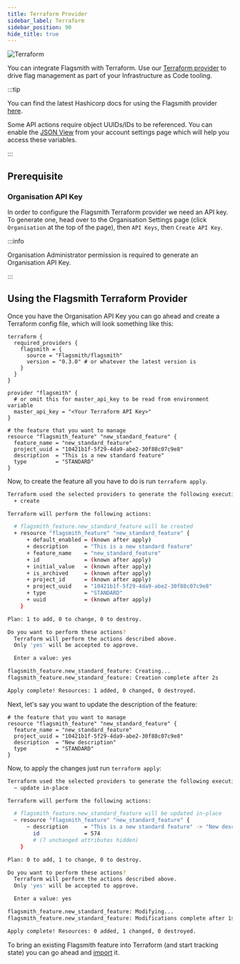 ```yaml
---
title: Terraform Provider
sidebar_label: Terraform
sidebar_position: 90
hide_title: true
---
```


![Terraform](/img/integrations/terraform/terraform-logo.svg)

You can integrate Flagsmith with Terraform. Use our
[Terraform provider](https://registry.terraform.io/providers/Flagsmith/flagsmith) to drive flag management as part of
your Infrastructure as Code tooling.

:::tip

You can find the latest Hashicorp docs for using the Flagsmith provider
[here](https://registry.terraform.io/providers/Flagsmith/flagsmith/latest/docs).

Some API actions require object UUIDs/IDs to be referenced. You can enable the [JSON View](../clients/rest.md#json-view)
from your account settings page which will help you access these variables.

:::

## Prerequisite

### Organisation API Key

In order to configure the Flagsmith Terraform provider we need an API key. To generate one, head over to the
Organisation Settings page (click `Organisation` at the top of the page), then `API Keys`, then `Create API Key`.

:::info

Organisation Administrator permission is required to generate an Organisation API Key.

:::

## Using the Flagsmith Terraform Provider

Once you have the Organisation API Key you can go ahead and create a Terraform config file, which will look something
like this:

```hcl
terraform {
  required_providers {
    flagsmith = {
      source = "Flagsmith/flagsmith"
      version = "0.3.0" # or whatever the latest version is
    }
  }
}

provider "flagsmith" {
  # or omit this for master_api_key to be read from environment variable
  master_api_key = "<Your Terraform API Key>"
}

# the feature that you want to manage
resource "flagsmith_feature" "new_standard_feature" {
  feature_name = "new_standard_feature"
  project_uuid = "10421b1f-5f29-4da9-abe2-30f88c07c9e8"
  description  = "This is a new standard feature"
  type         = "STANDARD"
}

```

Now, to create the feature all you have to do is run `terraform apply`.

```bash
Terraform used the selected providers to generate the following execution plan. Resource actions are indicated with the following symbols:
  + create

Terraform will perform the following actions:

  # flagsmith_feature.new_standard_feature will be created
  + resource "flagsmith_feature" "new_standard_feature" {
      + default_enabled = (known after apply)
      + description     = "This is a new standard feature"
      + feature_name    = "new_standard_feature"
      + id              = (known after apply)
      + initial_value   = (known after apply)
      + is_archived     = (known after apply)
      + project_id      = (known after apply)
      + project_uuid    = "10421b1f-5f29-4da9-abe2-30f88c07c9e8"
      + type            = "STANDARD"
      + uuid            = (known after apply)
    }

Plan: 1 to add, 0 to change, 0 to destroy.

Do you want to perform these actions?
  Terraform will perform the actions described above.
  Only 'yes' will be accepted to approve.

  Enter a value: yes

flagsmith_feature.new_standard_feature: Creating...
flagsmith_feature.new_standard_feature: Creation complete after 2s

Apply complete! Resources: 1 added, 0 changed, 0 destroyed.
```

Next, let's say you want to update the description of the feature:

```hcl
# the feature that you want to manage
resource "flagsmith_feature" "new_standard_feature" {
  feature_name = "new_standard_feature"
  project_uuid = "10421b1f-5f29-4da9-abe2-30f88c07c9e8"
  description  = "New description"
  type         = "STANDARD"
}
```

Now, to apply the changes just run `terraform apply`:

```bash
Terraform used the selected providers to generate the following execution plan. Resource actions are indicated with the following symbols:
  ~ update in-place

Terraform will perform the following actions:

  # flagsmith_feature.new_standard_feature will be updated in-place
  ~ resource "flagsmith_feature" "new_standard_feature" {
      ~ description     = "This is a new standard feature" -> "New description"
        id              = 574
        # (7 unchanged attributes hidden)
    }

Plan: 0 to add, 1 to change, 0 to destroy.

Do you want to perform these actions?
  Terraform will perform the actions described above.
  Only 'yes' will be accepted to approve.

  Enter a value: yes

flagsmith_feature.new_standard_feature: Modifying...
flagsmith_feature.new_standard_feature: Modifications complete after 1s

Apply complete! Resources: 0 added, 1 changed, 0 destroyed.
```

To bring an existing Flagsmith feature into Terraform (and start tracking state) you can go ahead and
[import](https://registry.terraform.io/providers/Flagsmith/flagsmith/latest/docs/resources/feature#import) it.
